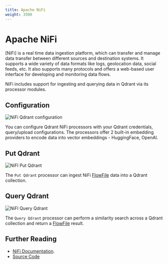 ```yaml
---
title: Apache NiFi
weight: 3500
---
```


# Apache NiFi

[NiFi] is a real time data ingestion platform, which can transfer and manage data transfer between different sources and destination systems. It supports a wide variety of data formats like logs, geolocation data, social feeds, etc. It also supports many protocols and offers a web-based user interface for developing and monitoring data flows.

NiFi includes support for ingesting and querying data in Qdrant via its processor modules.

## Configuration

![NiFi Qdrant configuration](/documentation/frameworks/nifi/nifi-conifg.png)

You can configure Qdrant NiFi processors with your Qdrant credentials, query/upload configurations. The processors offer 2 built-in embedding providers to encode data into vector embeddings - HuggingFace, OpenAI.

## Put Qdrant

![NiFI Put Qdrant](/documentation/frameworks/nifi/nifi-put-qdrant.png)

The `Put Qdrant` processor can ingest NiFi [FlowFile](https://nifi.apache.org/docs/nifi-docs/html/nifi-in-depth.html#intro) data into a Qdrant collection.

## Query Qdrant

![NiFI Query Qdrant](/documentation/frameworks/nifi/nifi-query-qdrant.png)

The `Query Qdrant` processor can perform a similarity search across a Qdrant collection and return a [FlowFile](https://nifi.apache.org/docs/nifi-docs/html/nifi-in-depth.html#intro) result.

## Further Reading

- [NiFi Documentation](https://nifi.apache.org/documentation/v2/).
- [Source Code](https://github.com/apache/nifi/tree/main/nifi-python-extensions/nifi-text-embeddings-module/src/main/python)
